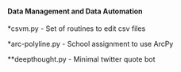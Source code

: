 #### Data Management and Data Automation </h4></th>

*csvm.py          - Set of routines to edit csv files

*arc-polyline.py  - School assignment to use ArcPy

**deepthought.py   - Minimal twitter quote bot





